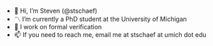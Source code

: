 - 👋 Hi, I’m Steven (@stschaef)
- 〽️ I’m currently a PhD student at the University of Michigan
- 🤖 I work on formal verification
- 📫 If you need to reach me, email me at stschaef at umich dot edu

<!---
stschaef/stschaef is a ✨ special ✨ repository because its `README.md` (this file) appears on your GitHub profile.
You can click the Preview link to take a look at your changes.
--->
